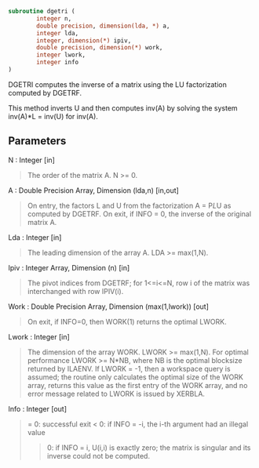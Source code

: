 ```fortran
subroutine dgetri (
		integer n,
		double precision, dimension(lda, *) a,
		integer lda,
		integer, dimension(*) ipiv,
		double precision, dimension(*) work,
		integer lwork,
		integer info
)
```

 DGETRI computes the inverse of a matrix using the LU factorization
 computed by DGETRF.

 This method inverts U and then computes inv(A) by solving the system
 inv(A)*L = inv(U) for inv(A).

## Parameters
N : Integer [in]
> The order of the matrix A.  N >= 0.

A : Double Precision Array, Dimension (lda,n) [in,out]
> On entry, the factors L and U from the factorization
> A = P*L*U as computed by DGETRF.
> On exit, if INFO = 0, the inverse of the original matrix A.

Lda : Integer [in]
> The leading dimension of the array A.  LDA >= max(1,N).

Ipiv : Integer Array, Dimension (n) [in]
> The pivot indices from DGETRF; for 1<=i<=N, row i of the
> matrix was interchanged with row IPIV(i).

Work : Double Precision Array, Dimension (max(1,lwork)) [out]
> On exit, if INFO=0, then WORK(1) returns the optimal LWORK.

Lwork : Integer [in]
> The dimension of the array WORK.  LWORK >= max(1,N).
> For optimal performance LWORK >= N*NB, where NB is
> the optimal blocksize returned by ILAENV.
> If LWORK = -1, then a workspace query is assumed; the routine
> only calculates the optimal size of the WORK array, returns
> this value as the first entry of the WORK array, and no error
> message related to LWORK is issued by XERBLA.

Info : Integer [out]
> = 0:  successful exit
> < 0:  if INFO = -i, the i-th argument had an illegal value
> > 0:  if INFO = i, U(i,i) is exactly zero; the matrix is
> singular and its inverse could not be computed.

